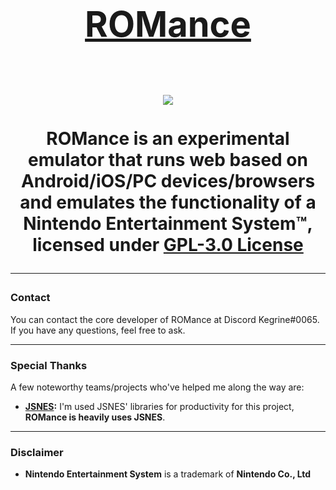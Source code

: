 <h1 align="center">
    <a href="https://github.com/kegri/ROMance" target="_blank">
        <h1>ROMance<h1>
    </a>
    <img align="center" src="http://svgur.com/i/aa6.svg"/>
</h1>
<p align="center">
    <b>ROMance</b> is an experimental emulator that runs web based on <b>Android/iOS/PC</b> devices/browsers and emulates the functionality of a <b>Nintendo Entertainment System™</b>, licensed under <a href="https://github.com/kegri/ROMance/blob/master/LICENSE.md"><b>GPL-3.0 License</b></a>
</p>

---

### Contact
You can contact the core developer of ROMance at Discord Kegrine#0065. If you have any questions, feel free to ask.

---

### Special Thanks
A few noteworthy teams/projects who've helped me along the way are:
* **[JSNES](https://github.com/bfirsh/jsnes):** I'm used JSNES' libraries for productivity for this project, **ROMance is heavily uses JSNES**.

---

### Disclaimer
* **Nintendo Entertainment System** is a trademark of **Nintendo Co., Ltd**
